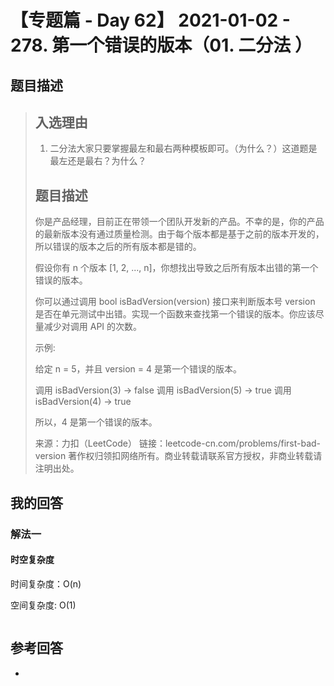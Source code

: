 # 【专题篇 - Day 62】 2021-01-02 - 278. 第一个错误的版本（01. 二分法 ）

## 题目描述

> ## 入选理由
>
> 1. 二分法大家只要掌握最左和最右两种模板即可。（为什么？）这道题是最左还是最右？为什么？
>
> ## 题目描述
>
> 你是产品经理，目前正在带领一个团队开发新的产品。不幸的是，你的产品的最新版本没有通过质量检测。由于每个版本都是基于之前的版本开发的，所以错误的版本之后的所有版本都是错的。
>
> 假设你有 n 个版本 [1, 2, ..., n]，你想找出导致之后所有版本出错的第一个错误的版本。
>
> 你可以通过调用 bool isBadVersion(version) 接口来判断版本号 version 是否在单元测试中出错。实现一个函数来查找第一个错误的版本。你应该尽量减少对调用 API 的次数。
>
> 示例:
>
> 给定 n = 5，并且 version = 4 是第一个错误的版本。
>
> 调用 isBadVersion(3) -> false
> 调用 isBadVersion(5) -> true
> 调用 isBadVersion(4) -> true
>
> 所以，4 是第一个错误的版本。
>
> 来源：力扣（LeetCode）
> 链接：leetcode-cn.com/problems/first-bad-version
> 著作权归领扣网络所有。商业转载请联系官方授权，非商业转载请注明出处。

## 我的回答

### 解法一

#### 时空复杂度

时间复杂度：O(n)

空间复杂度:   O(1)

```js

```



## 参考回答

- 
